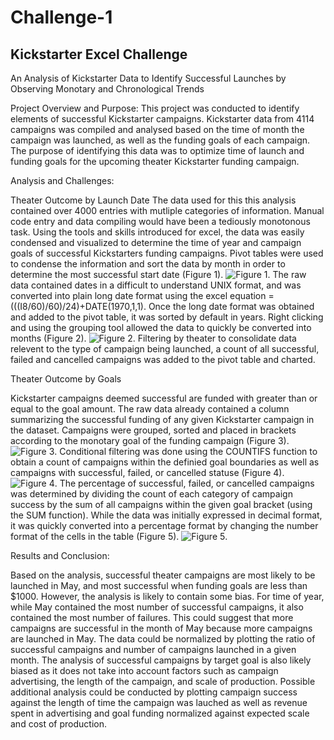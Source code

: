 # Challenge-1
Kickstarter Excel Challenge
--------------------------------------------------------------------------------------------------------------------------------------------------------
An Analysis of Kickstarter Data to Identify Successful Launches by Observing Monotary and Chronological Trends 

Project Overview and Purpose:
This project was conducted to identify elements of successful Kickstarter campaigns. Kickstarter data from 4114 campaigns was compiled and analysed based on the time of month the campaign was launched, as well as the funding goals of each campaign. The purpose of identifying this data was to optimize time of launch and funding goals for the upcoming theater Kickstarter funding campaign.

Analysis and Challenges:

Theater Outcome by Launch Date
The data used for this this analysis contained over 4000 entries with mutliple categories of information.  Manual code entry and data compiling would have been a tediously monotonous task.  Using the tools and skills introduced for excel, the data was easily condensed and visualized to determine the time of year and campaign goals of successful Kickstarters funding campaigns. Pivot tables were used to condense the information and sort the data by month in order to determine the most successful start date (Figure 1). 
![Figure 1](https://user-images.githubusercontent.com/108313294/177065558-52a0e279-4134-4657-8d04-656f59ada265.png).
The raw data contained dates in a difficult to understand UNIX format, and was converted into plain long date format using the excel equation =(((I8/60)/60)/24)+DATE(1970,1,1).  Once the long date format was obtained and added to the pivot table, it was sorted by default in years.  Right clicking and using the grouping tool allowed the data to quickly be converted into months (Figure 2). 
![Figure 2](https://user-images.githubusercontent.com/108313294/177065958-d6ff21c6-d225-49a8-a6b3-09962aca794f.png). 
Filtering by theater to consolidate data relevent to the type of campaign being launched, a count of all successful, failed and cancelled campaigns was added to the pivot table and charted.

Theater Outcome by Goals

Kickstarter campaigns deemed successful are funded with greater than or equal to the goal amount.  The raw data already contained a column summarizing the successful funding of any given Kickstarter campaign in the dataset.  Campaigns were grouped, sorted and placed in brackets according to the monotary goal of the funding campaign (Figure 3). 
![Figure 3](https://user-images.githubusercontent.com/108313294/177066580-84c1f3cf-7c0a-499c-ba7a-362e7c7025e4.png). 
Conditional filtering was done using the COUNTIFS function to obtain a count of campaigns within the definied goal boundaries as well as campaigns with successful, failed, or cancelled statuse (Figure 4). 
![Figure 4](https://user-images.githubusercontent.com/108313294/177066622-e89a6aa9-7953-4c5b-8a72-bf5f7e7d7e0f.png). 
The percentage of successful, failed, or cancelled campaigns was determined by dividing the count of each category of campaign success by the sum of all campaigns within the given goal bracket (using the SUM function). While the data was initially expressed in decimal format, it was quickly converted into a percentage format by changing the number format of the cells in the table (Figure 5). 
![Figure 5](https://user-images.githubusercontent.com/108313294/177066859-15ad24fc-e189-42ed-b22b-c3418d752e68.png).

Results and Conclusion:

Based on the analysis, successful theater campaigns are most likely to be launched in May, and most successful when funding goals are less than $1000. However, the analysis is likely to contain some bias.  For time of year, while May contained the most number of successful campaigns, it also contained the most number of failures.  This could suggest that more campaigns are successful in the month of May because more campaigns are launched in May.  The data could be normalized by plotting the ratio of successful campaigns and number of campaigns launched in a given month. The analysis of successful campaigns by target goal is also likely biased as it does not take into account factors such as campaign advertising, the length of the campaign, and scale of production.  Possible additional analysis could be conducted by plotting campaign success against the length of time the campaign was lauched as well as revenue spent in advertising and goal funding normalized against expected scale and cost of production.
